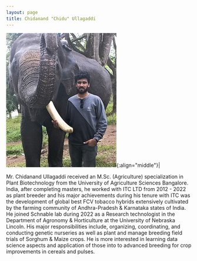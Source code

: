 ```yaml
---
layout: page
title: Chidanand "Chidu" Ullagaddi
---
```


![Chidanand "Chidu" Ullagaddi](/images/People_Images/CHIDU.jpg){:align="middle"}|

Mr. Chidanand Ullagaddi received an M.Sc. (Agriculture) specialization in Plant Biotechnology from the University of Agriculture Sciences Bangalore. India, after completing masters, he worked with ITC LTD from 2012 - 2022 as plant breeder and his major achievements during his tenure with ITC was the development of global best FCV tobacco hybrids extensively cultivated by the farming community of Andhra-Pradesh & Karnataka states of India. He joined Schnable lab during 2022 as a Research technologist in the Department of Agronomy & Horticulture at the University of Nebraska Lincoln. His major responsibilities include, organizing, coordinating, and conducting genetic nurseries as well as plant and manage breeding field trials of Sorghum & Maize crops. He is more interested in learning data science aspects and application of those into to advanced breeding for crop improvements in cereals and pulses.
